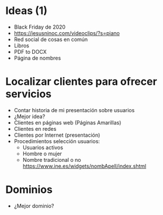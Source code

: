 # Ideas (1)
- Black Friday de 2020
- https://jesusninoc.com/videoclips/?s=piano
- Red social de cosas en común
- Libros
- PDF to DOCX
- Página de nombres

# Localizar clientes para ofrecer servicios
- Contar historia de mi presentación sobre usuarios
- ¿Mejor idea?
- Clientes en páginas web (Páginas Amarillas)
- Clientes en redes
- Clientes por Internet (presentación)
- Procedimientos selección usuarios:
  - Usuarios activos
  - Hombre o mujer
  - Nombre tradicional o no https://www.ine.es/widgets/nombApell/index.shtml

# Dominios
- ¿Mejor dominio?
